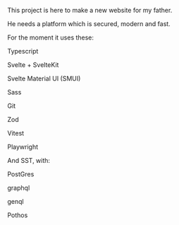 This project is here to make a new website for my father.

He needs a platform which is secured, modern and fast.

For the moment it uses these:

Typescript

Svelte + SvelteKit

Svelte Material UI (SMUI)

Sass

Git

Zod

Vitest

Playwright


And SST, with:

PostGres

graphql

genql

Pothos

